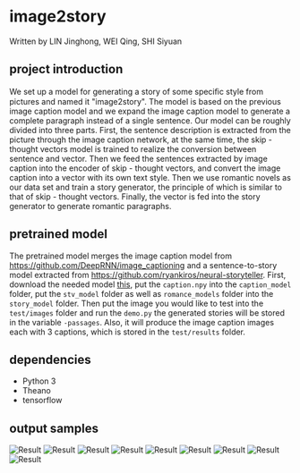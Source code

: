 # image2story

Written by LIN Jinghong, WEI Qing, SHI Siyuan

## project introduction

We set up a model for generating a story of some speciﬁc style from pictures and named it "image2story". The model is based on the previous image caption model and we expand the image caption model to generate a complete paragraph instead of a single sentence. Our model can be roughly divided into three parts. First, the sentence description is extracted from the picture through the image caption network, at the same time, the skip - thought vectors model is trained to realize the conversion between sentence and vector. Then we feed the sentences extracted by image caption into the encoder of skip - thought vectors, and convert the image caption into a vector
with its own text style. Then we use romantic novels as our data set and train a story generator, the principle of which is similar to that of skip - thought vectors. Finally, the vector is fed into the story generator to generate romantic paragraphs.

## pretrained model
The pretrained model merges the image caption model from https://github.com/DeepRNN/image_captioning and a sentence-to-story model extracted from https://github.com/ryankiros/neural-storyteller.
First, download the needed model [this](link), put the `caption.npy` into the `caption_model` folder, put the `stv_model` folder as well as `romance_models` folder into the `story_model` folder. Then put the image you would like to test into the `test/images` folder and run the `demo.py` the generated stories will be stored in the variable `-passages`. Also, it will produce the image caption images each with 3 captions, which is stored in the `test/results` folder.


## dependencies
 * Python 3
 * Theano
 * tensorflow
 
## output samples

![Result](https://github.com/seaweiqing/image2story/blob/master/output_samples/o_8.png)
![Result](https://github.com/seaweiqing/image2story/blob/master/output_samples/o_9.png)
![Result](https://github.com/seaweiqing/image2story/blob/master/output_samples/o_10.png)
![Result](https://github.com/seaweiqing/image2story/blob/master/output_samples/o_1.jpg)
![Result](https://github.com/seaweiqing/image2story/blob/master/output_samples/o_2.jpg)
![Result](https://github.com/seaweiqing/image2story/blob/master/output_samples/o_3.jpg)
![Result](https://github.com/seaweiqing/image2story/blob/master/output_samples/o_4.jpg)
![Result](https://github.com/seaweiqing/image2story/blob/master/output_samples/o_5.jpg)
![Result](https://github.com/seaweiqing/image2story/blob/master/output_samples/o_6.jpg)
